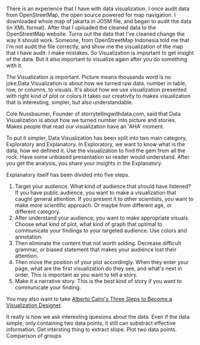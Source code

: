 There is an experience that I have with data visualization. I once audit
data from OpenStreetMap, the open source powered for map navigation. I
downloaded whole map of jakarta in JOSM file, and began to audit the
data (in XML format). After that I uploaded the cleaned data to the
OpenStreetMap website. Turns out the data that I've cleaned change the
way it should work. Someone, from OpenStreetMap Indonesia told me that
I'm not audit the file correctly, and show me the visualization of the
map that I have audit. I make mistakes. So Visualization is important to
get insight of the data. But it also important to visualize again after
you do something with it.

The Visualization is important. Picture means thousands word is no
joke.Data Visualization is about how we turned raw data, number in table,
row, or columns, to visuals. It's about how we use visualization
presented with right kind of plot or colors.It takes our creativity to
makes visualization that is interesting, simpler, but also
understandable.

Cole Nussbaumer, Founder of storrytellingwithdata.com, said that Data
Visualization is about how we turned number into picture and stories.
Makes people that read our visualization have an 'AHA' moment.

To put it simpler, Data Visualization has been split into two main
category, Exploratory and Explanatory. In Exploratory, we want to know
what is the data, how we defined it. Use the visualization to find the
gem from all the rock. Have some unbiased presentation so reader would
understand. After you get the analysis, you share your insights in the
Explanatory.

Explanatory itself has been divided into five steps.

1. Target your audience. What kind of audience that should have
   listened? If you have public audience, you want to make a
visualization that caught general attention. If you present it to other
scientists, you want to make more scientific approach. Or maybe from
different age, or different category.
2. After understand your audience, you want to make appropriate visuals.
   Choose what kind of plot, what kind of graph that optimal to
communicate your findings to your targeted audience. Use colors and
annotation.
3. Then eliminate the content that not worth adding. Decrease difficult
   grammar, or biased statement that makes your audience lost their
attention.
4. Then move the position of your plot accordingly. When they enter your
   page, what are the first visualization do they see, and what's next
in order. This is important as you want to tell a story.
5. Make it a narrative story. This is the best kind of story if you want
   to communicate your finding. 

You may also want to take [Alberto Cairo's Three Steps to Become a
Visualization
Designer](http://vizwiz.blogspot.com/2013/01/alberto-cairo-three-steps-to-become.html).

It really is how we ask interesting quesions about the data. Even if the
data simple, only containing two data points, it still can substract
effective information.
Get intersting thing to extract slope. Plot two data points.
Comparison of groups


